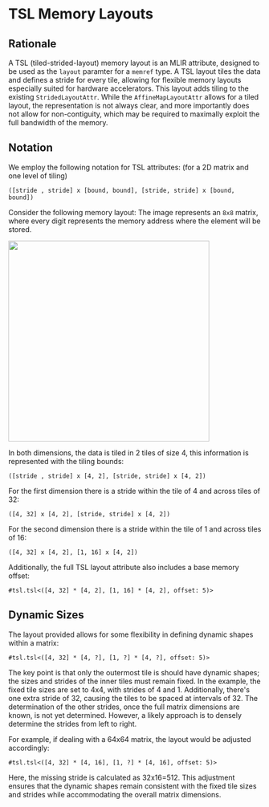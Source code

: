 # TSL Memory Layouts

## Rationale

A TSL (tiled-strided-layout) memory layout is an MLIR attribute, designed to be used as the `layout` paramter for a `memref` type. A TSL layout tiles the data and defines a stride for every tile, allowing for flexible memory layouts especially suited for hardware accelerators. This layout adds tiling to the existing `StridedLayoutAttr`. While the `AffineMapLayoutAttr` allows for a tiled layout, the representation is not always clear, and more importantly does not allow for non-contiguity, which may be required to maximally exploit the full bandwidth of the memory.

## Notation

We employ the following notation for TSL attributes: (for a 2D matrix and one level of tiling)

`([stride , stride] x [bound, bound], [stride, stride] x [bound, bound])`

Consider the following memory layout:
The image represents an `8x8` matrix, where every digit represents the memory address where the element will be stored.

<img src="https://github.com/KULeuven-MICAS/snax-mlir/assets/47864363/6d03debe-888e-4e5f-82c2-040434bc1f99 " width="400">

In both dimensions, the data is tiled in 2 tiles of size 4, this information is represented with the tiling bounds:

`([stride , stride] x [4, 2], [stride, stride] x [4, 2])`

For the first dimension there is a stride within the tile of 4 and across tiles of 32:

`([4, 32] x [4, 2], [stride, stride] x [4, 2])`

For the second dimension there is a stride within the tile of 1 and across tiles of 16:

`([4, 32] x [4, 2], [1, 16] x [4, 2])`

Additionally, the full TSL layout attribute also includes a base memory offset:

`#tsl.tsl<([4, 32] * [4, 2], [1, 16] * [4, 2], offset: 5)>`

## Dynamic Sizes

The layout provided allows for some flexibility in defining dynamic shapes within a matrix:

`#tsl.tsl<([4, 32] * [4, ?], [1, ?] * [4, ?], offset: 5)>`

The key point is that only the outermost tile is should have dynamic shapes; the sizes and strides of the inner tiles must remain fixed. In the example, the fixed tile sizes are set to 4x4, with strides of 4 and 1. Additionally, there's one extra stride of 32, causing the tiles to be spaced at intervals of 32. The determination of the other strides, once the full matrix dimensions are known, is not yet determined. However, a likely approach is to densely determine the strides from left to right.

For example, if dealing with a 64x64 matrix, the layout would be adjusted accordingly:

`#tsl.tsl<([4, 32] * [4, 16], [1, ?] * [4, 16], offset: 5)>`

Here, the missing stride is calculated as 32x16=512. This adjustment ensures that the dynamic shapes remain consistent with the fixed tile sizes and strides while accommodating the overall matrix dimensions.
